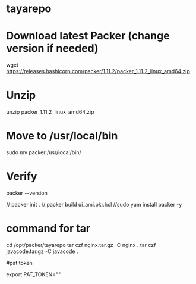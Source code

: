 # tayarepo 

# Download latest Packer (change version if needed)
wget https://releases.hashicorp.com/packer/1.11.2/packer_1.11.2_linux_amd64.zip

# Unzip
unzip packer_1.11.2_linux_amd64.zip

# Move to /usr/local/bin
sudo mv packer /usr/local/bin/

# Verify
packer --version


// packer init .
// packer build ui_ami.pkr.hcl
//sudo yum install packer -y  

# command for tar 
cd /opt/packer/tayarepo
tar czf nginx.tar.gz -C nginx .
tar czf javacode.tar.gz -C javacode .


#pat token

export PAT_TOKEN=""

